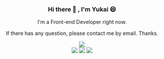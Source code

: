 ### <p align="center"> Hi there 👋 , I'm Yukai 😄 </p>

<p align="center">  I'm a Front-end Developer right now. </p> 
<p align="center">  If there has any question, please contact me by email. Thanks. </p> 
<div align="center">
  <img src="https://github-readme-stats.vercel.app/api/top-langs/?username=yukai1023&layout=compact&hide_border=true&langs_count=10"/>
</div>

<div align="center">
<a href="mailto:wuyukai1023work@gmail.com"> <img src="https://camo.githubusercontent.com/74ba7d2b8261b5ca8d5426b87df7acb8e8ef1e7f6867dc817cc759b2a5f32bf9/68747470733a2f2f696d672e736869656c64732e696f2f62616467652f456d61696c2d4541343333353f6c6f676f3d476d61696c266c6f676f436f6c6f723d7768697465"/></a>
<a href="https://medium.com/yu-kai"> <img src="https://camo.githubusercontent.com/771af957ebd52645704462209592c7a0a359feaec816337fee900e4478278219/68747470733a2f2f696d672e736869656c64732e696f2f62616467652f4d656469756d2d3132313030453f6c6f676f3d6d656469756d266c6f676f436f6c6f723d7768697465"/></a>
<a href="https://www.linkedin.com/in/%E7%8E%89%E5%87%B1-%E5%90%B3-85714022a/"> <img src="https://camo.githubusercontent.com/b942fa9b9e41d2b288bae841c856eaa780803809c263ec8a54a7779e1aa068fa/68747470733a2f2f696d672e736869656c64732e696f2f62616467652f4c696e6b6564496e2d3030373742353f6c6f676f3d6c696e6b6564696e266c6f676f436f6c6f723d7768697465"/></a>
</div>


<!--
**yukai1023/yukai1023** is a ✨ _special_ ✨ repository because its `README.md` (this file) appears on your GitHub profile.

Here are some ideas to get you started:

- 🔭 I’m currently working on ...
- 🌱 I’m currently learning ...
- 👯 I’m looking to collaborate on ...
- 🤔 I’m looking for help with ...
- 💬 Ask me about ...
- 📫 How to reach me: ...
- 😄 Pronouns: ...
- ⚡ Fun fact: ...
-->
